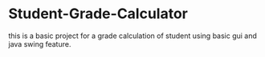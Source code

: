 # Student-Grade-Calculator
this is a basic project for a grade calculation of student using basic gui and java swing feature.
